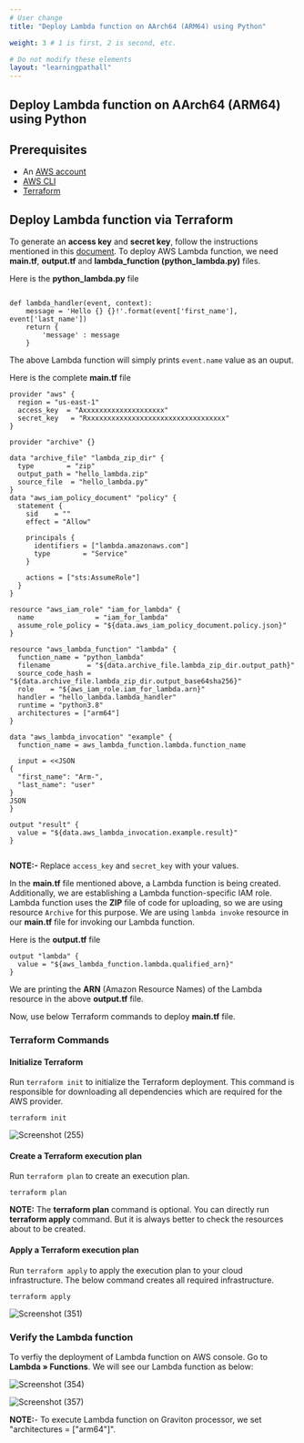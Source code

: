 ```yaml
---
# User change
title: "Deploy Lambda function on AArch64 (ARM64) using Python"

weight: 3 # 1 is first, 2 is second, etc.

# Do not modify these elements
layout: "learningpathall"
---
```


##  Deploy Lambda function on AArch64 (ARM64) using Python 

## Prerequisites

* An [AWS account](https://portal.aws.amazon.com/billing/signup?nc2=h_ct&src=default&redirect_url=https%3A%2F%2Faws.amazon.com%2Fregistration-confirmation#/start)
* [AWS CLI](https://docs.aws.amazon.com/cli/latest/userguide/getting-started-install.html)
* [Terraform](https://github.com/zachlas/arm-software-developers-ads/blob/main/content/install-tools/terraform.md)

## Deploy Lambda function via Terraform

To generate an **access key** and **secret key**, follow the instructions mentioned in this [document](https://github.com/Avinashpuresoftware/arm-software-developers-ads/blob/main/content/learning-paths/server-and-cloud/lambda_function/nodejs_deployment.md).
To deploy AWS Lambda function, we need **main.tf**, **output.tf** and **lambda_function (python_lambda.py)** files.

Here is the **python_lambda.py** file

```console

def lambda_handler(event, context):
    message = 'Hello {} {}!'.format(event['first_name'], event['last_name'])
    return {
        'message' : message
    }

```
The above Lambda function will simply prints `event.name` value as an ouput.

Here is the complete **main.tf** file

```console
provider "aws" {
  region = "us-east-1"
  access_key  = "Axxxxxxxxxxxxxxxxxxxx"
  secret_key   = "Rxxxxxxxxxxxxxxxxxxxxxxxxxxxxxxxxxx"
}

provider "archive" {}

data "archive_file" "lambda_zip_dir" {
  type        = "zip"
  output_path = "hello_lambda.zip"
  source_file  = "hello_lambda.py"
}
data "aws_iam_policy_document" "policy" {
  statement {
    sid    = ""
    effect = "Allow"

    principals {
      identifiers = ["lambda.amazonaws.com"]
      type        = "Service"
    }

    actions = ["sts:AssumeRole"]
  }
}

resource "aws_iam_role" "iam_for_lambda" {
  name               = "iam_for_lambda"
  assume_role_policy = "${data.aws_iam_policy_document.policy.json}"
}

resource "aws_lambda_function" "lambda" {
  function_name = "python_lambda"
  filename         = "${data.archive_file.lambda_zip_dir.output_path}"
  source_code_hash = "${data.archive_file.lambda_zip_dir.output_base64sha256}"
  role    = "${aws_iam_role.iam_for_lambda.arn}"
  handler = "hello_lambda.lambda_handler"
  runtime = "python3.8"
  architectures = ["arm64"]
}

data "aws_lambda_invocation" "example" {
  function_name = aws_lambda_function.lambda.function_name

  input = <<JSON
{
  "first_name": "Arm-",
  "last_name": "user"
}
JSON
}

output "result" {
  value = "${data.aws_lambda_invocation.example.result}"
}


```
**NOTE:-** Replace `access_key` and `secret_key` with your values.

In the **main.tf** file mentioned above, a Lambda function is being created. Additionally, we are establishing a Lambda function-specific IAM role. Lambda function uses the **ZIP** file of code for uploading, so we are using resource `Archive` for this purpose.
We are using `lambda invoke` resource in our **main.tf** file for invoking our Lambda function.


Here is the **output.tf** file

```console
output "lambda" {
  value = "${aws_lambda_function.lambda.qualified_arn}"
}

```
We are printing the **ARN** (Amazon Resource Names) of the Lambda resource in the above **output.tf** file. 

Now, use below Terraform commands to deploy **main.tf** file.


### Terraform Commands

#### Initialize Terraform

Run `terraform init` to initialize the Terraform deployment. This command is responsible for downloading all dependencies which are required for the AWS provider.

```console
terraform init
```
    
![Screenshot (255)](https://user-images.githubusercontent.com/92315883/209255228-8c8b1b17-ce55-4c7d-9916-6c15918fc82e.png)

#### Create a Terraform execution plan

Run `terraform plan` to create an execution plan.

```console
terraform plan
```

**NOTE:** The **terraform plan** command is optional. You can directly run **terraform apply** command. But it is always better to check the resources about to be created.

#### Apply a Terraform execution plan

Run `terraform apply` to apply the execution plan to your cloud infrastructure. The below command creates all required infrastructure.

```console
terraform apply
```      
![Screenshot (351)](https://user-images.githubusercontent.com/92315883/216279981-a46e3cd0-50a0-4c93-b9e5-2c77ea84f865.png)

### Verify the Lambda function

To verfiy the deployment of Lambda function on AWS console. Go to **Lambda » Functions**. We will see our Lambda function as below:

![Screenshot (354)](https://user-images.githubusercontent.com/92315883/216284315-dec9b16c-bc34-4752-8408-e5af819ea030.png)

![Screenshot (357)](https://user-images.githubusercontent.com/92315883/216515003-78546861-9d21-4d79-995c-0c2b5073feec.png)


**NOTE:**- To execute Lambda function on Graviton processor, we set "architectures = ["arm64"]".

